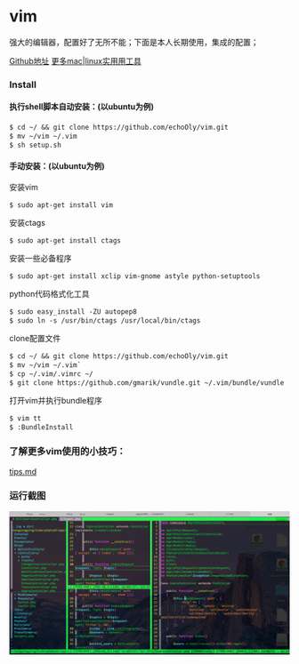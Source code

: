 # vim
强大的编辑器，配置好了无所不能；下面是本人长期使用，集成的配置；

[Github地址](https://github.com/echoOly/vim)
[更多mac|linux实用用工具](https://echooly.gitbooks.io/mac-linux/content/)

### Install

#### 执行shell脚本自动安装：(以ubuntu为例)

    $ cd ~/ && git clone https://github.com/echoOly/vim.git
    $ mv ~/vim ~/.vim
    $ sh setup.sh

#### 手动安装：(以ubuntu为例)

安装vim 

    $ sudo apt-get install vim
    
安装ctags

    $ sudo apt-get install ctags
    
安装一些必备程序

    $ sudo apt-get install xclip vim-gnome astyle python-setuptools

python代码格式化工具

    $ sudo easy_install -ZU autopep8
    $ sudo ln -s /usr/bin/ctags /usr/local/bin/ctags
    
clone配置文件

    $ cd ~/ && git clone https://github.com/echoOly/vim.git
    $ mv ~/vim ~/.vim`
    $ cp ~/.vim/.vimrc ~/
    $ git clone https://github.com/gmarik/vundle.git ~/.vim/bundle/vundle

打开vim并执行bundle程序

    $ vim tt
    $ :BundleInstall
### 了解更多vim使用的小技巧：

[tips.md](tips.md)

### 运行截图

![screenshot.png](https://github.com/echoOly/vim/blob/master/screenshot.png?raw=true)

